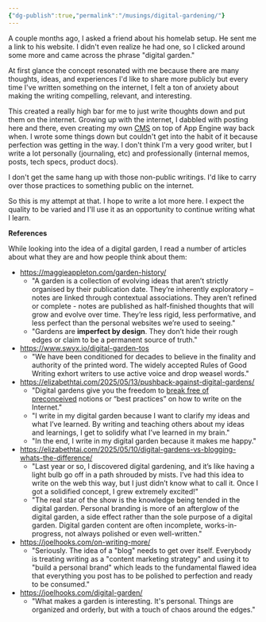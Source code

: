 ```yaml
---
{"dg-publish":true,"permalink":"/musings/digital-gardening/"}
---
```


A couple months ago, I asked a friend about his homelab setup. He sent me a link to his website. I didn't even realize he had one, so I clicked around some more and came across the phrase "digital garden." 

At first glance the concept resonated with me because there are many thoughts, ideas, and experiences I'd like to share more publicly but every time I've written something on the internet, I felt a ton of anxiety about making the writing compelling, relevant, and interesting. 

This created a really high bar for me to just write thoughts down and put them on the internet. Growing up with the internet, I dabbled with posting here and there, even creating my own [CMS](https://github.com/nickdirienzo/web.py-Blog) on top of App Engine way back when. I wrote some things down but couldn't get into the habit of it because perfection was getting in the way. I don't think I'm a very good writer, but I write a lot personally (journaling, etc) and professionally (internal memos, posts, tech specs, product docs).

I don't get the same hang up with those non-public writings. I'd like to carry over those practices to something public on the internet.

So this is my attempt at that. I hope to write a lot more here. I expect the quality to be varied and I'll use it as an opportunity to continue writing what I learn. 

**References**

While looking into the idea of a digital garden, I read a number of articles about what they are and how people think about them:

* https://maggieappleton.com/garden-history/
	* "A garden is a collection of evolving ideas that aren’t strictly organised by their publication date. They’re inherently exploratory – notes are linked through contextual associations. They aren’t refined or complete - notes are published as half-finished thoughts that will grow and evolve over time. They’re less rigid, less performative, and less perfect than the personal websites we’re used to seeing."
	* "Gardens are **imperfect by design**. They don’t hide their rough edges or claim to be a permanent source of truth."
* https://www.swyx.io/digital-garden-tos
	* "We have been conditioned for decades to believe in the finality and authority of the printed word. The widely accepted Rules of Good Writing exhort writers to use active voice and drop weasel words."
* https://elizabethtai.com/2025/05/13/pushback-against-digital-gardens/
	* "Digital gardens give you the freedom to [break free of preconceived](https://elizabethtai.com/2023/06/20/how-im-healing-from-algorithms/) notions or “best practices” on how to write on the Internet."
	* "I write in my digital garden because I want to clarify my ideas and what I’ve learned. By writing and teaching others about my ideas and learnings, I get to solidify what I’ve learned in my brain."
	* "In the end, I write in my digital garden because it makes me happy."
* https://elizabethtai.com/2025/05/10/digital-gardens-vs-blogging-whats-the-difference/
	* "Last year or so, I discovered digital gardening, and it’s like having a light bulb go off in a path shrouded by mists. I’ve had this idea to write on the web this way, but I just didn’t know what to call it. Once I got a solidified concept, I grew extremely excited!"
	* "The real star of the show is the knowledge being tended in the digital garden. Personal branding is more of an afterglow of the digital garden, a side effect rather than the sole purpose of a digital garden. Digital garden content are often incomplete, works-in-progress, not always polished or even well-written."
* https://joelhooks.com/on-writing-more/
	* "Seriously. The idea of a "blog" needs to get over itself. Everybody is treating writing as a "content marketing strategy" and using it to "build a personal brand" which leads to the fundamental flawed idea that everything you post has to be polished to perfection and ready to be consumed."
* https://joelhooks.com/digital-garden/
	* "What makes a garden is interesting. It's personal. Things are organized and orderly, but with a touch of chaos around the edges."

